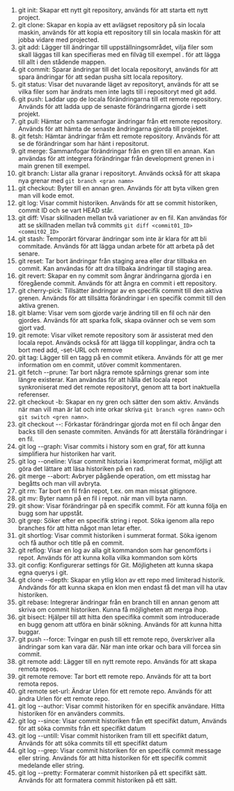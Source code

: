 1. git init: Skapar ett nytt git repository, används för att starta ett nytt project.
2. git clone: Skapar en kopia av ett avlägset repository på sin locala maskin, används för att kopia ett repository till sin locala maskin för att jobba vidare med projected.
3. git add: Lägger till ändringar till uppställningsområdet, vilja filer som skall läggas till kan specifieras med en filväg till exempel . för att lägga till allt i den stådende mappen.
4. git commit: Sparar ändringar till det locala repositoryt, används för att spara ändringar för att sedan pusha sitt locala repository.
5. git status: Visar det nuvarande läget av repositoryt, används för att se vilka filer som har ändrats men inte lagts till i repositoryt med git add.
6. git push: Laddar upp de locala förändringarna till ett remote repository. Används för att ladda upp de senaste förändringarna gjorde i sett projekt.
7. git pull: Hämtar och sammanfogar ändringar från ett remote repository. Används för att hämta de senaste ändringarna gjorda till projektet.
8. git fetsh: Hämtar ändringar fråm ett remote repository. Används för att se de förändringar som har hänt i repositorut.
9. git merge: Sammanfogar förändringar från en gren till en annan. Kan användas för att integrera förändringar från development grenen in i main grenen till exempel.
10. git branch: Listar alla granar i repositoryt. Används också för att skapa nya grenar med `git branch <gran namn>`
11. git checkout: Byter till en annan gren. Används för att byta vilken gren man vill kode emot.
12. git log: Visar commit historiken. Används för att se commit historiken, commit ID och se vart HEAD står.
13. git diff: Visar skillnaden mellan två variationer av en fil. Kan användas för att se skillnaden mellan två commits `git diff <commit01_ID> <commit02_ID>`
14. git stash: Temporärt förvarar ändringar som inte är klara för att bli commitade. Används för att lägga undan arbete för att arbeta på det senare.
15. git reset: Tar bort ändringar från staging area eller drar tillbaka en commit. Kan användas för att dra tillbaka ändringar till staging area.
16. git revert: Skapar en ny commit som ångrar ändringarna gjorda i en föregående commit. Används för att ångra en commit i ett repository.
17. git cherry-pick: Tillsätter ändringar av en specifik commit till den aktiva grenen. Används för att tillsätta förändringar i en specifik commit till den aktiva grenen.
18. git blame: Visar vem som gjorde varje ändring till en fil och när den gjordes. Används för att sparka folk, skapa ovänner och se vem som gjort vad.
19. git remote: Visar vilket remote repository som är assisterat med den locala repot. Används också för att lägga till kopplingar, ändra och ta bort med add, -set-URL och remove
20. git tag: Lägger till en tagg på en commit etikera. Används för att ge mer information om en commit, utöver commit kommentaren.
21. git fetch --prune: Tar bort några remote spårnings grenar som inte längre existerar. Kan användas för att hålla det locala repot synkroniserat med det remote repositoryt, genom att ta bort inaktuella referenser.
22. git checkout -b: Skapar en ny gren och sätter den som aktiv. Används när man vill man är lat och inte orkar skriva `git branch <gren namn>` och `git switch <gren namn>`.
23. git checkout --: Förkastar förändringar gjorda mot en fil och ångar den backs till den senaste commiten. Används för att återställa förändringar i en fil.
24. git log --graph: Visar commits i history som en graf, för att kunna simplifiera hur historiken har varit.
25. git log --oneline: Visar commit historia i komprimerat format, möjligt att göra det lättare att läsa historiken på en rad.
26. git merge  --abort: Avbryer pågående operation, om ett misstag har begåtts och man vill avbryta.
27. git rm: Tar bort en fil från repot, t.ex. om man missat gitignore.
28. git mv: Byter namn på en fil i repot. när man vill byta namn.
29. git show: Visar förändringar på en specifik commit. För att kunna följa en bugg som har uppståt.
30. git grep: Söker efter en specifik string i repot. Söka igenom alla repo branches för att hitta något man letar efter.
31. git shortlog: Visar commit historiken i summerat format. Söka igenom och få author och title på en commit.
32. git reflog: Visar en log av alla git kommandon som har genomförts i repot. Används för att kunna kolla vilka kommandon som körts
33. git config: Konfigurerar settings för Git. Möjligheten att kunna skapa egna querys i git.
34. git clone --depth: Skapar en ytlig klon av ett repo med limiterad historik. Andvänds för att kunna skapa en klon men endast få det man vill ha utav historiken.
35. git rebase: Integrerar ändringar från en branch till en annan genom att skriva om commit historiken. Kunna få möjligheten att merga ihop.
36. git bisect: Hjälper till att hitta den specifika commit som introducerade en bugg genom att utföra en binär sökning. Används för att kunna hitta buggar.
37. git push --force: Tvingar en push till ett remote repo, överskriver alla ändringar som kan vara där. När man inte orkar och bara vill forcea sin commit.
38. git remote add: Lägger till en nytt remote repo. Används för att skapa remota repos.
39. git remote remove: Tar bort ett remote repo. Används för att ta bort remota repos.
40. git remote set-url: Ändrar Urlen för ett remote repo. Används för att ändra Urlen för ett remote repo.
41. git log --author: Visar commit historiken för en specifik användare. Hitta historiken för en använders commits.
42. git log --since: Visar commit historiken från ett specifikt datum, Används för att söka commits från ett specifikt datum
43. git log --untill: Visar commit historiken fram till ett specifikt datum, Används för att söka commits till ett specifikt datum
44. git log --grep: Visar commit historiken för en specifik commit message eller string. Används för att hitta historiken för ett specifik commit medelande eller string.
45. git log --pretty: Formaterar commit historiken på ett specifikt sätt. Används för att formatera commit historiken på ett sätt.


